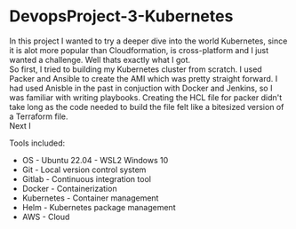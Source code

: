 # DevopsProject-3-Kubernetes

In this project I wanted to try a deeper dive into the world Kubernetes, since it is alot more popular than Cloudformation, is cross-platform and I just wanted a challenge. Well thats exactly what I got. 
<br>
So first, I tried to building my Kubernetes cluster from scratch. I used Packer and Ansible to create the AMI which was pretty straight forward. I had used Anisble in the past in conjuction with Docker and Jenkins, so I was familiar with writing playbooks. Creating the HCL file for packer didn't take long as the code needed to build the file felt like a bitesized version of a Terraform file.
<br>
Next I 

Tools included:

- OS - Ubuntu 22.04 - WSL2 Windows 10
- Git - Local version control system
- Gitlab - Continuous integration tool
- Docker - Containerization
- Kubernetes - Container management
- Helm - Kubernetes package management
- AWS - Cloud
